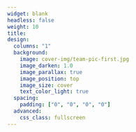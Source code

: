 ```yaml
---
widget: blank
headless: false
weight: 10
title: 
design:
  columns: "1"
  background:
    image: cover-img/team-pic-first.jpg
    image_darken: 1.0
    image_parallax: true
    image_position: top
    image_size: cover
    text_color_light: true
  spacing:
    padding: ["0", "0", "0", "0"]
  advanced:
    css_class: fullscreen
---
```





